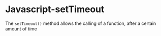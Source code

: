 # Javascript-setTimeout

The `setTimeout()` method allows the calling of a function, after a certain amount of time
